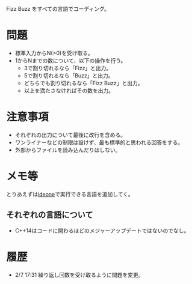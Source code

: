 Fizz Buzz をすべての言語でコーディング。


# 問題
- 標準入力からN(>0)を受け取る。
- 1からNまでの数について、以下の操作を行う。
  - 3で割り切れるなら「Fizz」と出力。
  - 5で割り切れるなら「Buzz」と出力。
  - どちらでも割り切れるなら「Fizz Buzz」と出力。
  - 以上を満たさなければその数を出力。


# 注意事項
- それぞれの出力について最後に改行を含める。
- ワンライナーなどの制限は設けず、最も標準的と思われる回答をする。
- 外部からファイルを読み込んだりはしない。


# メモ等
とりあえずは[ideone](ideone.com)で実行できる言語を追加してく。
## それぞれの言語について
- C++14はコードに関わるほどのメジャーアップデートではないのでなし。

# 履歴
- 2/7 17:31 繰り返し回数を受け取るように問題を変更。
